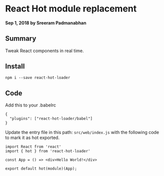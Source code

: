 # React Hot module replacement

#### Sep 1, 2018 by Sreeram Padmanabhan

## Summary

Tweak React components in real time.

## Install

`npm i --save react-hot-loader` 

## Code

Add this to your .babelrc

    {
      "plugins": ["react-hot-loader/babel"]
    }

Update the entry file in this path: `src/web/index.js` with the following code to mark it as hot exported.

    import React from 'react'
    import { hot } from 'react-hot-loader'

    const App = () => <div>Hello World!</div>

    export default hot(module)(App);
